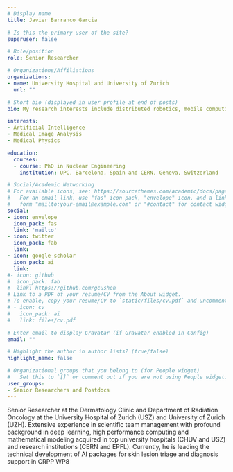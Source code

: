 ```yaml
---
# Display name
title: Javier Barranco Garcia

# Is this the primary user of the site?
superuser: false

# Role/position
role: Senior Researcher 

# Organizations/Affiliations
organizations:
- name: University Hospital and University of Zurich
  url: ""

# Short bio (displayed in user profile at end of posts)
bio: My research interests include distributed robotics, mobile computing and programmable matter.

interests:
- Artificial Intelligence
- Medical Image Analysis 
- Medical Physics

education:
  courses:
  - course: PhD in Nuclear Engineering
    institution: UPC, Barcelona, Spain and CERN, Geneva, Switzerland

# Social/Academic Networking
# For available icons, see: https://sourcethemes.com/academic/docs/page-builder/#icons
#   For an email link, use "fas" icon pack, "envelope" icon, and a link in the
#   form "mailto:your-email@example.com" or "#contact" for contact widget.
social:
- icon: envelope
  icon_pack: fas
  link: 'mailto'
- icon: twitter
  icon_pack: fab
  link: 
- icon: google-scholar
  icon_pack: ai
  link: 
#- icon: github
#  icon_pack: fab
#  link: https://github.com/gcushen
# Link to a PDF of your resume/CV from the About widget.
# To enable, copy your resume/CV to `static/files/cv.pdf` and uncomment the lines below.
# - icon: cv
#   icon_pack: ai
#   link: files/cv.pdf

# Enter email to display Gravatar (if Gravatar enabled in Config)
email: ""

# Highlight the author in author lists? (true/false)
highlight_name: false

# Organizational groups that you belong to (for People widget)
#   Set this to `[]` or comment out if you are not using People widget.
user_groups:
- Senior Researchers and Postdocs
---
```

Senior Researcher at the Dermatology Clinic and Department of Radiation Oncology at the University Hospital of Zurich (USZ) and University of Zurich (UZH). Extensive experience in scientific team management with profound background in deep learning, high performance computing and mathematical modeling acquired in top university hospitals (CHUV and USZ) and research institutions (CERN and EPFL). Currently, he is leading the technical development of AI packages for skin lesion triage and diagnosis support in CRPP WP8


